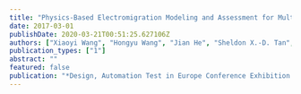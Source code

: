 ```yaml
---
title: "Physics-Based Electromigration Modeling and Assessment for Multi-Segment Interconnects in Power Grid Networks"
date: 2017-03-01
publishDate: 2020-03-21T00:51:25.627106Z
authors: ["Xiaoyi Wang", "Hongyu Wang", "Jian He", "Sheldon X.-D. Tan", "Yici Cai", "Shengqi Yang"]
publication_types: ["1"]
abstract: ""
featured: false
publication: "*Design, Automation Test in Europe Conference Exhibition (DATE), 2017*"
---
```


